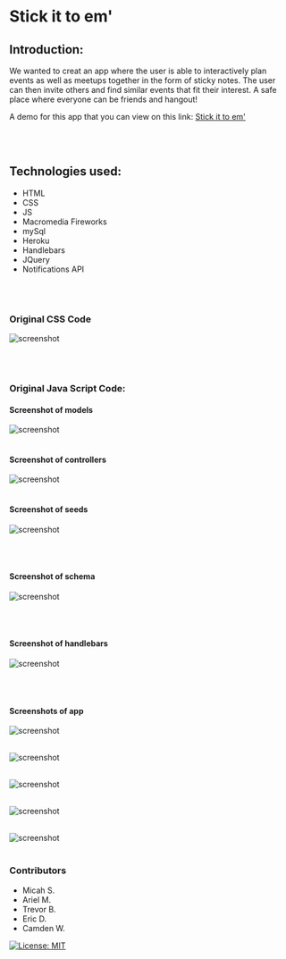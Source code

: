 # Stick it to em'
## Introduction:
We wanted to creat an app where the user is able to interactively plan events as well as meetups together
in the form of sticky notes. The user can then invite others and find similar events that fit their interest. A safe place where everyone can be friends and hangout!

A demo for this app that you can view on this link:
 [Stick it to em'](https://boiling-garden-97737.herokuapp.com/)

<br>
<br>


## Technologies used:
* HTML
* CSS
* JS
* Macromedia Fireworks
* mySql
* Heroku
* Handlebars
* JQuery
* Notifications API
<br>
<br>

### Original CSS  Code
![screenshot](assets/img/CSSthumb.JPG)

<br>
<br>

### Original Java Script Code:

#### Screenshot of models
![screenshot](assets/img/modelthumb.JPG)
<br>
<br>

#### Screenshot of controllers
![screenshot](assets/img/controllerthumb.JPG)
<br>
<br>

#### Screenshot of seeds
![screenshot](assets/img/seedthumb.JPG)

<br>
<br>

#### Screenshot of schema
![screenshot](assets/img/schemathumb.JPG)

<br>
<br>

#### Screenshot of handlebars
![screenshot](assets/img/handlebarthumb.JPG)

<br>
<br>

#### Screenshots of app 

![screenshot](assets/img/logo.jpg)
<br>
<br>

![screenshot](assets/img/landing.JPG)
<br>
<br>

![screenshot](assets/img/createevent.JPG)
<br>
<br>

![screenshot](assets/img/newevent.JPG)
<br>
<br>

![screenshot](assets/img/event.JPG)
<br>
<br>

### Contributors
* Micah S.
* Ariel M.
* Trevor B.
* Eric D.
* Camden W.


[![License: MIT](https://img.shields.io/badge/License-MIT-yellow.svg)](https://opensource.org/licenses/MIT)



